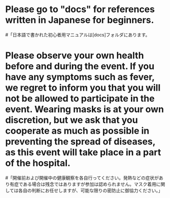 # Please go to "docs" for references written in Japanese for beginners.
#「日本語で書かれた初心者用マニュアルは[docs]フォルダにあります。
# Please observe your own health before and during the event. If you have any symptoms such as fever, we regret to inform you that you will not be allowed to participate in the event. Wearing masks is at your own discretion, but we ask that you cooperate as much as possible in preventing the spread of diseases, as this event will take place in a part of the hospital.
#「開催前および開催中の健康観察を各自行ってください。発熱などの症状があり有症である場合は残念ではありますが参加は認められません。マスク着用に関しては各自の判断にお任せしますが、可能な限りの密防止に御協力ください。」
